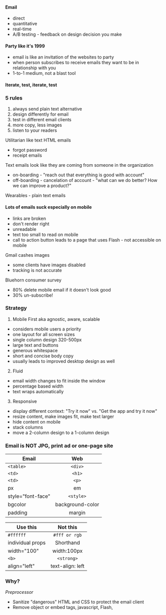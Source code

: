 #### Email
- direct
- quantitative
- real-time
- A/B testing - feedback on design decision you make

#### Party like it's 1999
- email is like an invitation of the websites to party
- when person subscribes to receive emails they want to be in relationship with you
- 1-to-1 medium, not a blast tool

#### Iterate, test, iterate, test

### 5 rules
1. always send plain text alternative
2. design differently for email
3. test in different email clients
4. more copy, less images
5. listen to your readers

Utilitarian like text HTML emails
- forgot password
- receipt emails


Text emails look like they are coming from someone in the organization
- on-boarding - "reach out that everything is good with account"
- off-boarding - cancelation of account - "what can we do better? How we can improve a product?"

Wearables - plain text emails

#### Lots of emails suck especially on mobile
- links are broken
- don't render right
- unreadable
- text too small to read on mobile
- call to action button leads to a page that uses Flash - not accessible on mobile


Gmail cashes images
- some clients have images disabled
- tracking is not accurate

Bluehorn consumer survey
- 80% delete mobile email if it doesn't look good
- 30% un-subscribe!

### Strategy
1. Mobile First aka agnostic, aware, scalable
- considers mobile users a priority
- one layout for all screen sizes
- single column design 320-500px
- large text and buttons
- generous whitespace
- short and concise body copy
- usually leads to improved desktop design as well

2. Fluid
- email width changes to fit inside the window
- percentage based width
- text wraps automatically

3. Responsive
- display different context: "Try it now" vs. "Get the app and try it now"
- resize content, make images fit, make text larger
- hide content on mobile
- stack columns
- move a 2-column design to a 1-column design

### Email is NOT JPG, print ad or one-page site
| Email | Web |
| ------------- |:-------------:|
| `<table>` | `<div>` |
| `<td>` | `<h1>` |
| `<td>` | `<p>` |
| px | em |
| style="font-face" | `<style>` |
| bgcolor | background-color |
| padding | margin |

| Use this | Not this |
| ------------- |:-------------:|
| `#ffffff` | `#fff or rgb` |
| individual props | Shorthand |
| width="100" | width:100px |
| `<b>` | `<strong>` |
| align="left" | text-align: left |

### Why?
*Preprocessor*
- Sanitize "dangerous" HTML and CSS to protect the email client
- Remove object or embed tags, javascript, Flash, <style> blocks

*Gmail* - removes <style>
*Outlook* - multiple versions, uses explorer or MS Word to render, Mac outlook users have email rendered by Webkit

### Subscriber experience - best case scenario 30% open rate
1. From name
2. Subject line
3. Pre-header
4. Open
5. Tap/click
6. Page/Site

#### Container Table
- Reset default styles
- `table-layout:fixed` fixes yahoo alignment bug
`<table border="0" cellpadding="0" cellspacing="0" width="100%" style="table-layout: fixed;">`

#### Wrapper table
- hardcoded width 600 - Outlook doesn't handle well fluid containers
`<table border="0" cellpadding="0" cellspacing="0" width="600">`

#### Images are blocked?!
- provide alt text
- some browsers support styled alt text
- pair background colors for table cells

Blue border for linked images
Must use absolute path for images
A couple email browsers have issues with displaying https
Must constrain images
JPG, GIF, or PNG(not on lotus notes)

`<img src="img/abc.png" alt="ABC" width="100" border="0" style="display: block;" />`

All CSS should go inline
```
<td style="...">
<a style="...">
<img style="...">
<span style="...">
```
Margins are poorly supported

#### Hidden Pre-header text
```
<div style="display: none; font-size: 1px; color: #333333; line-height: 1px; font-family: Arial, sans-serif; max-height: 0px; max-width: 0px; opacity: 0; overflow: hidden; mso-hide: all;">
This won't be shown in design, but will be visible in the inbox preview
</div>
```
All styling should go within a cell

Set how alt text is being displayed
```
<img src="img/callout@2x" alt="Look at that full class" width="600" height="236" border="0"
style="display: block; padding: 0; color: #ffffff; font-family: Arial, sans-serif; font-weight: bold;
font-size: 24px; background-color: #f46e6c; -webkit-border-radius: 4px; border-radius: 4px;" />
```

#### Bulletproof buttons
- VML-based: MSFT proprietary language - use pre-built tool - https://buttons.cm/
- Padding based
- Border based

#### Web Fonts
- Google web Fonts
- Adobe Typekit
- Webfonts by Hoefler&Co
```
@font-face
@import
<link>

<td style="color: #333333; font-family: 'Proxima Nova', Helvetica, Arial, sans-serif; font-weight: normal; font-size: 18px; line-height: 22px">
```
Outlook does not support fonts, instead of a fallback displays Times New Roman
```
<!--[if mso]>
<style type="text/css">
  .body-text {
    font-family: Arial, sans-serif !important;
  }
</style>
<![endif]-->
```

#### Targeting email clients
```
<!--[if lt mso 12]>
<style type="text/css">
... Conditional CSS
</style>
<![endif]-->
```
| Year | Version |
| ------------- |:-------------:|
| Outlook 2000 | Version 9 |
| Outlook 2002 | Version 10 |
| Outlook 2003 | Version 11 |
| Outlook 2007 | Version 12 |
| Outlook 2010 | Version 14 |
| Outlook 2013 | Version 15 |

```css
/* All of Webkit media query */
@media screen and (-webkit-min-device-pixel-ratio: 0) {
  .display { display:block !important; }
}
/* Firefox Targeting */
@-moz-document url-prefix() {
  /** Insert styles here/
}
```

#### Video
- supported only in Apple Mail and IOS Mail
- use webkit Targeting

#### Responsive email design
Media queries supported by
- Android 2.2, 2.3, 4.0, 4.1, 4.2
- iPhone/iPad email app
Media queries not supported by
 - Yahoo (iOS and Android)
 - Mailbox (iOS)
 - Gmail
 - Inbox by Gmail

```css
@media screen and (max-width: 600px) {
  /* Center logo image */
  td[class="logo"] img {
    margin: 0 auto !important;
  }

  /* Columns are taking full width on mobile */
  table[class="wrapper"] {
    width: 100% !important;
  }

  /* left and right padding for columns containing image */
  td[class="mobile-image-pad"] {
    padding: 0 10px 0 10px !important;
  }

  /* top, left, and right padding for the cell containing title
   * -> centers title **/
  td[class="mobile-title-pad"] {
    padding: 30px 10px 0px 10px !important;
  }

 /* top, left, right padding for cells with text */
  td[class="mobile-text-pad"] {
    padding: 10px 10px 10px 10px !important;
  }

  /* space for the second column */
  td[class="mobile-column-right"] {
    padding-top: 20px !important;
  }

  /* Images take full width of a container */
  img[class="fluid-image"] {
    width: 100% !important;
    height: auto !important;
  }

  /* Hiding non-essential content */
  td[class="hide"] {
    display: none !important;
  }

  /* Make buttons wider and larger */
  td[class="mobile-button"] {
    padding: 12px 60px 12px 60px !important;
  }

  /* Increase the font size making it easier to read and use */
  td[class="mobile-button"] a {
    font-size: 24px !important;
  }
}
```

Yahoo mail displays responsive version of email to everyone
Solution
- !important overrides inline styles
```
img[class="img-max"] {
  width: 100% !important; height: auto !important;
}
```
iPhone text resizing - fonts < 13px become 13px
```
-webkit-text-size-adjust: none;
-webkit-text-size-adjust: 100%;
```
iOS adding helpful links for date ranges, tracking  numbers, phones etc
that makes text unreadable -> Solution

```css
.appleBody a {
  color: #ffffff; text-decoration: none;
}
```

